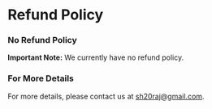 # Refund Policy

### No Refund Policy

**Important Note:** We currently have no refund policy.&#x20;

### For More Details

For more details, please contact us at sh20raj@gmail.com.
